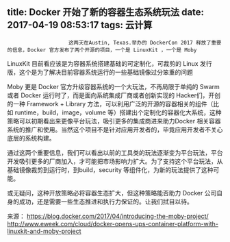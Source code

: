 title: Docker 开始了新的容器生态系统玩法
date: 2017-04-19 08:53:17
tags: 云计算
---


						这两天在Austin, Texas.举办的 DockerCon 2017 释放了重要的信息，Docker 官方发布了两个开源的项目，一个是 LinuxKit ，一个是 Moby

LinuxKit 目前看应该是为容器系统搭建基础的可定制化，可裁剪的 Linux 发行版，这个是为了解决目前容器系统运行的一些基础镜像过分笨重的问题

Moby 更是 Docker 官方升级容器系统的一个大玩法，不再局限于单纯的 Swarm 或者 Docker 运行时了，而是面向系统集成厂商或者创新实现的 Hacker们，开创的一种 Framework + Library 方法，可以利用广泛的开源的容器相关的组件（比如 runtime，build，image，volume 等）搭建出个定制化的容器化大系统，这种策略可以初期看出来更像平台玩法，吸引更多的集成商进来助力Docker 相关容器系统的推广和使用。当然这个项目不是针对应用开发者的，毕竟应用开发者不关心底层的系统构建。

通过这两个重要信息，我们可以看出以前的工具类的玩法逐渐变为平台玩法，平台开发吸引更多的厂商加入，才可能把市场影响力扩大。为了支持这个平台玩法，从基础镜像裁剪到运行时，到build，security 等组件化，为新的玩法提供了这种可能。

或无疑问，这种开放策略必将容器生态扩大，但这种策略能否助力 Docker 公司自身的成功，还是需要一些生态推进和执行力保证的。让我们拭目以待。

来源：
https://blog.docker.com/2017/04/introducing-the-moby-project/
http://www.eweek.com/cloud/docker-opens-ups-container-platform-with-linuxkit-and-moby-project                                   